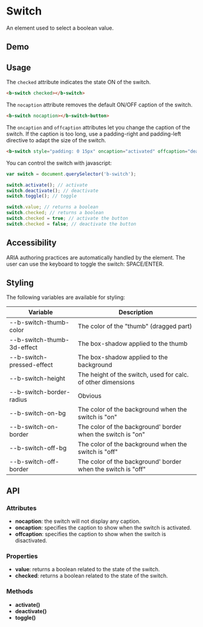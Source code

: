 # Switch

An element used to select a boolean value. 

## Demo
<div class="element-demo" id="example"></div>

## Usage

The `checked` attribute indicates the state ON of the switch.

```html
<b-switch checked></b-switch>
```

The `nocaption` attribute removes the default ON/OFF caption of the switch.

```html
<b-switch nocaption></b-switch-button>
```

The `oncaption` and `offcaption` attributes let you change the caption of the switch. If the caption is too long, use a padding-right and padding-left directive to adapt the size of the switch.
```html
<b-switch style="padding: 0 15px" oncaption="activated" offcaption="deactivated"></b-switch>
```

You can control the switch with javascript:
```javascript
var switch = document.querySelector('b-switch');

switch.activate(); // activate
switch.deactivate(); // deactivate
switch.toggle(); // toggle

switch.value; // returns a boolean
switch.checked; // returns a boolean
switch.checked = true; // activate the button
switch.checked = false; // deactivate the button
```

## Accessibility

ARIA authoring practices are automatically handled by the element. The user can use the keyboard to toggle the switch: SPACE/ENTER.

## Styling
The following variables are available for styling:

| Variable                         | Description                                                  |
|----------------------------------|--------------------------------------------------------------|
| --b-switch-thumb-color           | The color of the "thumb" (dragged part)                      |
| --b-switch-thumb-3d-effect       | The box-shadow applied to the thumb                          |
| --b-switch-pressed-effect        | The box-shadow applied to the background                     |
| --b-switch-height                | The height of the switch, used for calc. of other dimensions |
| --b-switch-border-radius         | Obvious                                                      |
| --b-switch-on-bg                 | The color of the background when the switch is "on"          |
| --b-switch-on-border             | The color of the background' border when the switch is "on"  |
| --b-switch-off-bg                | The color of the background when the switch is "off"         |
| --b-switch-off-border            | The color of the background' border when the switch is "off" |

## API

### Attributes
- __nocaption__: the switch will not display any caption.
- __oncaption__: specifies the caption to show when the switch is activated.
- __offcaption__: specifies the caption to show when the switch is disactivated.

### Properties
- __value__: returns a boolean related to the state of the switch.
- __checked__: returns a boolean related to the state of the switch.

### Methods
- __activate()__
- __deactivate()__
- __toggle()__


